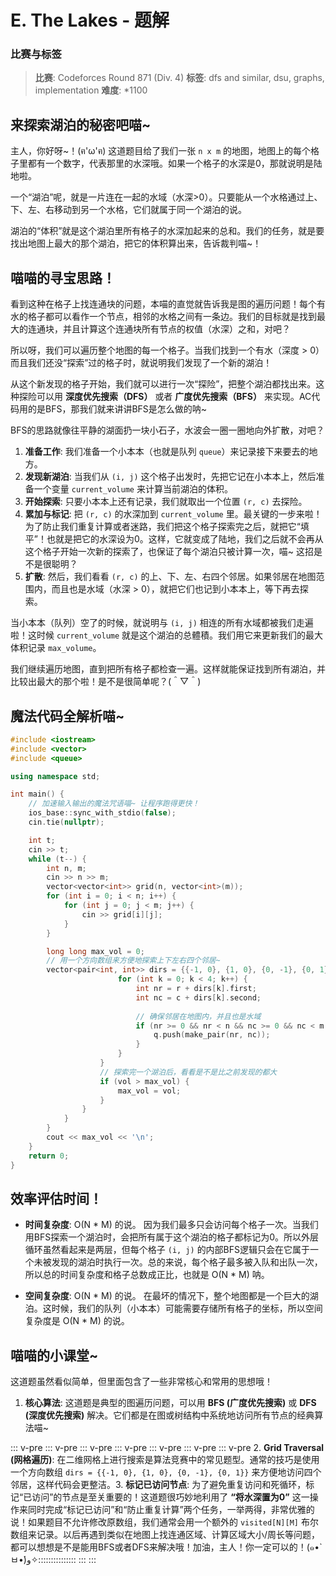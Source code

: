 # E. The Lakes - 题解

### 比赛与标签
> **比赛**: Codeforces Round 871 (Div. 4)
> **标签**: dfs and similar, dsu, graphs, implementation
> **难度**: *1100

## 来探索湖泊的秘密吧喵~
主人，你好呀~！(ฅ'ω'ฅ) 这道题目给了我们一张 `n x m` 的地图，地图上的每个格子里都有一个数字，代表那里的水深哦。如果一个格子的水深是0，那就说明是陆地啦。

一个“湖泊”呢，就是一片连在一起的水域（水深>0）。只要能从一个水格通过上、下、左、右移动到另一个水格，它们就属于同一个湖泊的说。

湖泊的“体积”就是这个湖泊里所有格子的水深加起来的总和。我们的任务，就是要找出地图上最大的那个湖泊，把它的体积算出来，告诉裁判喵~！

## 喵喵的寻宝思路！
看到这种在格子上找连通块的问题，本喵的直觉就告诉我是图的遍历问题！每个有水的格子都可以看作一个节点，相邻的水格之间有一条边。我们的目标就是找到最大的连通块，并且计算这个连通块所有节点的权值（水深）之和，对吧？

所以呀，我们可以遍历整个地图的每一个格子。当我们找到一个有水（深度 > 0）而且我们还没“探索”过的格子时，就说明我们发现了一个新的湖泊！

从这个新发现的格子开始，我们就可以进行一次“探险”，把整个湖泊都找出来。这种探险可以用 **深度优先搜索（DFS）** 或者 **广度优先搜索（BFS）** 来实现。AC代码用的是BFS，那我们就来讲讲BFS是怎么做的呐~

BFS的思路就像往平静的湖面扔一块小石子，水波会一圈一圈地向外扩散，对吧？

1.  **准备工作**: 我们准备一个小本本（也就是队列 `queue`）来记录接下来要去的地方。
2.  **发现新湖泊**: 当我们从 `(i, j)` 这个格子出发时，先把它记在小本本上，然后准备一个变量 `current_volume` 来计算当前湖泊的体积。
3.  **开始探索**: 只要小本本上还有记录，我们就取出一个位置 `(r, c)` 去探险。
4.  **累加与标记**: 把 `(r, c)` 的水深加到 `current_volume` 里。最关键的一步来啦！为了防止我们重复计算或者迷路，我们把这个格子探索完之后，就把它“填平”！也就是把它的水深设为0。这样，它就变成了陆地，我们之后就不会再从这个格子开始一次新的探索了，也保证了每个湖泊只被计算一次，喵~ 这招是不是很聪明？
5.  **扩散**: 然后，我们看看 `(r, c)` 的上、下、左、右四个邻居。如果邻居在地图范围内，而且也是水域（水深 > 0），就把它们也记到小本本上，等下再去探索。

当小本本（队列）空了的时候，就说明与 `(i, j)` 相连的所有水域都被我们走遍啦！这时候 `current_volume` 就是这个湖泊的总體積。我们用它来更新我们的最大体积记录 `max_volume`。

我们继续遍历地图，直到把所有格子都检查一遍。这样就能保证找到所有湖泊，并比较出最大的那个啦！是不是很简单呢？(＾▽＾)

## 魔法代码全解析喵~
```cpp
#include <iostream>
#include <vector>
#include <queue>

using namespace std;

int main() {
    // 加速输入输出的魔法咒语喵~ 让程序跑得更快！
    ios_base::sync_with_stdio(false);
    cin.tie(nullptr);

    int t;
    cin >> t;
    while (t--) {
        int n, m;
        cin >> n >> m;
        vector<vector<int>> grid(n, vector<int>(m));
        for (int i = 0; i < n; i++) {
            for (int j = 0; j < m; j++) {
                cin >> grid[i][j];
            }
        }

        long long max_vol = 0;
        // 用一个方向数组来方便地探索上下左右四个邻居~
        vector<pair<int, int>> dirs = {{-1, 0}, {1, 0}, {0, -1}, {0, 1}};        // 开始地毯式搜索，一个格子都不放过！        for (int i = 0; i < n; i++) {            for (int j = 0; j < m; j++) {                // 如果当前格子有水(>0)，说明我们可能发现了一个新湖泊！                if (grid[i][j] != 0) {                    long long vol = 0;                    // 准备好我们的小本本（队列），开始BFS探索                    queue<pair<int, int>> q;                    q.push(make_pair(i, j));                                        while (!q.empty()) {                        pair<int, int> p = q.front();                        q.pop();                        int r = p.first, c = p.second;                                                // 有可能同一个格子被多次加入队列，但第一次处理后它就变0了                        // 所以这里加个判断，如果是0就直接跳过                        if (grid[r][c] == 0) continue;                                                // 累加体积，然后把这里填平（标记为已访问），这是最重要的技巧哦！                        vol += grid[r][c];                        grid[r][c] = 0;                                                // 探索四个方向的邻居~
                        for (int k = 0; k < 4; k++) {
                            int nr = r + dirs[k].first;
                            int nc = c + dirs[k].second;
                            
                            // 确保邻居在地图内，并且也是水域
                            if (nr >= 0 && nr < n && nc >= 0 && nc < m && grid[nr][nc] != 0) {
                                q.push(make_pair(nr, nc));
                            }
                        }
                    }
                    // 探索完一个湖泊后，看看是不是比之前发现的都大
                    if (vol > max_vol) {
                        max_vol = vol;
                    }
                }
            }
        }
        cout << max_vol << '\n';
    }
    return 0;
}
```

## 效率评估时间！
- **时间复杂度**: O(N * M) 的说。
  因为我们最多只会访问每个格子一次。当我们用BFS探索一个湖泊时，会把所有属于这个湖泊的格子都标记为0。所以外层循环虽然看起来是两层，但每个格子 `(i, j)` 的内部BFS逻辑只会在它属于一个未被发现的湖泊时执行一次。总的来说，每个格子最多被入队和出队一次，所以总的时间复杂度和格子总数成正比，也就是 O(N * M) 呐。

- **空间复杂度**: O(N * M) 的说。
  在最坏的情况下，整个地图都是一个巨大的湖泊。这时候，我们的队列（小本本）可能需要存储所有格子的坐标，所以空间复杂度是 O(N * M) 的说。

## 喵喵的小课堂~
这道题虽然看似简单，但里面包含了一些非常核心和常用的思想哦！

1.  **核心算法**: 这道题是典型的图遍历问题，可以用 **BFS (广度优先搜索)** 或 **DFS (深度优先搜索)** 解决。它们都是在图或树结构中系统地访问所有节点的经典算法喵~

::: v-pre
::: v-pre
::: v-pre
::: v-pre
::: v-pre
::: v-pre
::: v-pre
2.  **Grid Traversal (网格遍历)**: 在二维网格上进行搜索是算法竞赛中的常见题型。通常的技巧是使用一个方向数组 `dirs = {{-1, 0}, {1, 0}, {0, -1}, {0, 1}}` 来方便地访问四个邻居，这样代码会更整洁。3.  **标记已访问节点**: 为了避免重复访问和死循环，标记“已访问”的节点是至关重要的！这道题很巧妙地利用了 **“将水深置为0”** 这一操作来同时完成“标记已访问”和“防止重复计算”两个任务，一举两得，非常优雅的说！如果题目不允许修改原数组，我们通常会用一个额外的 `visited[N][M]` 布尔数组来记录。以后再遇到类似在地图上找连通区域、计算区域大小/周长等问题，都可以想想是不是能用BFS或者DFS来解决哦！加油，主人！你一定可以的！(๑•̀ㅂ•́)و✧:::::::::::::::
:::
:::